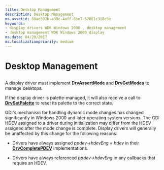 ```yaml
---
title: Desktop Management
description: Desktop Management
ms.assetid: 68ae302b-a39e-4aff-8be7-52081c318c9e
keywords:
- display drivers WDK Windows 2000 , desktop management
- desktop management WDK Windows 2000 display
ms.date: 04/20/2017
ms.localizationpriority: medium
---
```


# Desktop Management


## <span id="ddk_desktop_management_gg"></span><span id="DDK_DESKTOP_MANAGEMENT_GG"></span>


A display driver must implement [**DrvAssertMode**](https://msdn.microsoft.com/library/windows/hardware/ff556178) and [**DrvGetModes**](https://msdn.microsoft.com/library/windows/hardware/ff556233) to manage desktops.

If the display driver is palette-managed, it will also receive a call to [**DrvSetPalette**](https://msdn.microsoft.com/library/windows/hardware/ff556282) to reset its palette to the correct state.

GDI's mechanism for handling dynamic mode changes has changed significantly in Windows 2000 and later operating system versions. The GDI HDEV assigned to a driver during initialization may differ from the HDEV assigned after the mode change is complete. Display drivers will generally be unaffected by this change for the following reasons:

-   Drivers have always assigned *ppdev-&gt;hdevEng = hdev* in their [**DrvCompletePDEV**](https://msdn.microsoft.com/library/windows/hardware/ff556181) implementations.

-   Drivers have always referenced *ppdev-&gt;hdevEng* in any callbacks that require an HDEV.

 

 





